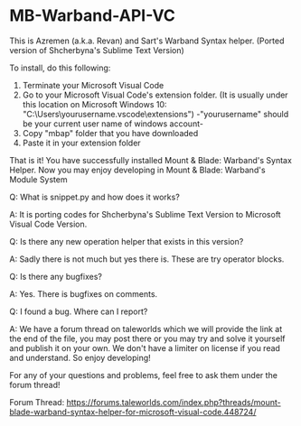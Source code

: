 # MB-Warband-API-VC
This is Azremen (a.k.a. Revan) and Sart's Warband Syntax helper. (Ported version of Shcherbyna's Sublime Text Version)

To install, do this following:
1. Terminate your Microsoft Visual Code
2. Go to your Microsoft Visual Code's extension folder. (It is usually under this location on Microsoft Windows 10: "C:\Users\yourusername\.vscode\extensions") -"yourusername" should be your current user name of windows account-
3. Copy "mbap" folder that you have downloaded
4. Paste it in your extension folder

That is it! You have successfully installed Mount & Blade: Warband's Syntax Helper. Now you may enjoy developing in Mount & Blade: Warband's Module System

Q: What is snippet.py and how does it works?

A: It is porting codes for Shcherbyna's Sublime Text Version to Microsoft Visual Code Version.

Q: Is there any new operation helper that exists in this version?

A: Sadly there is not much but yes there is. These are try operator blocks.

Q: Is there any bugfixes?

A: Yes. There is bugfixes on comments.

Q: I found a bug. Where can I report?

A: We have a forum thread on taleworlds which we will provide the link at the end of the file, you may post there or you may try and solve it yourself and publish it on your own. We don't have a limiter on license if you read and understand. So enjoy developing!

For any of your questions and problems, feel free to ask them under the forum thread!

Forum Thread: https://forums.taleworlds.com/index.php?threads/mount-blade-warband-syntax-helper-for-microsoft-visual-code.448724/
